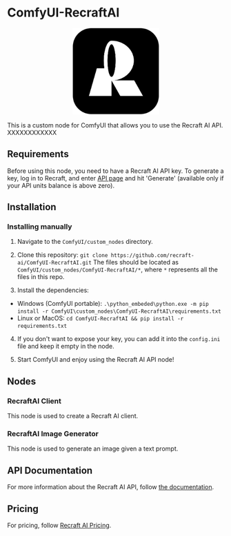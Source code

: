 # ComfyUI-RecraftAI
<p align="center"><img src="./assets/logo.png" alt="Recraft AI Logo" width="200"></p>

This is a custom node for ComfyUI that allows you to use the Recraft AI API. XXXXXXXXXXXX

## Requirements

Before using this node, you need to have a Recraft AI API key. To generate a key, log in to Recraft, and enter [API page](https://www.recraft.ai/profile/api) and hit 'Generate' (available only if your API units balance is above zero).

## Installation

### Installing manually

1. Navigate to the `ComfyUI/custom_nodes` directory.

2. Clone this repository: `git clone https://github.com/recraft-ai/ComfyUI-RecraftAI.git`
   The files should be located as `ComfyUI/custom_nodes/ComfyUI-RecraftAI/*`, where `*` represents all the files in this repo.
  
3. Install the dependencies:
  - Windows (ComfyUI portable): `.\python_embeded\python.exe -m pip install -r ComfyUI\custom_nodes\ComfyUI-RecraftAI\requirements.txt`
  - Linux or MacOS: `cd ComfyUI-RecraftAI && pip install -r requirements.txt`

4. If you don't want to expose your key, you can add it into the `config.ini` file and keep it empty in the node.

5. Start ComfyUI and enjoy using the Recraft AI API node!

## Nodes

### RecraftAI Client

This node is used to create a Recraft AI client.

### RecraftAI Image Generator

This node is used to generate an image given a text prompt.

## API Documentation

For more information about the Recraft AI API, follow [the documentation](https://www.recraft.ai/docs).

## Pricing

For pricing, follow [Recraft AI Pricing](https://www.recraft.ai/docs#pricing).
